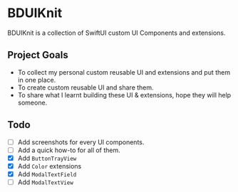 # BDUIKnit

BDUIKnit is a collection of SwiftUI custom UI Components and extensions.

## Project Goals

- To collect my personal custom reusable UI and extensions and put them in one place.
- To create custom reusable UI and share them.
- To share what I learnt building these UI & extensions, hope they will help someone.

## Todo

- [ ] Add screenshots for every UI components.
- [ ] Add a quick how-to for all of them.
- [x] Add `ButtonTrayView`
- [x] Add `Color` extensions
- [x] Add `ModalTextField`
- [ ] Add `ModalTextView`
